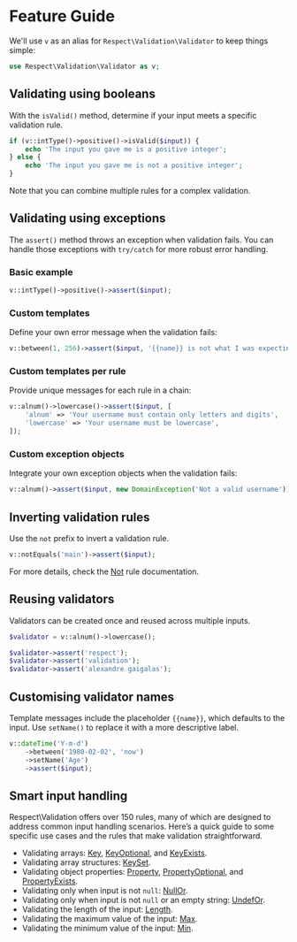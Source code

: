 # Feature Guide

We'll use `v` as an alias for `Respect\Validation\Validator` to keep things simple:

```php
use Respect\Validation\Validator as v;
```

## Validating using booleans

With the `isValid()` method, determine if your input meets a specific validation rule.

```php
if (v::intType()->positive()->isValid($input)) {
    echo 'The input you gave me is a positive integer';
} else {
    echo 'The input you gave me is not a positive integer';
}
```

Note that you can combine multiple rules for a complex validation.
## Validating using exceptions

The `assert()` method throws an exception when validation fails. You can handle those exceptions with `try/catch` for more robust error handling.

### Basic example

```php
v::intType()->positive()->assert($input);
```

### Custom templates

Define your own error message when the validation fails:

```php
v::between(1, 256)->assert($input, '{{name}} is not what I was expecting');
```

### Custom templates per rule

Provide unique messages for each rule in a chain:

```php
v::alnum()->lowercase()->assert($input, [
    'alnum' => 'Your username must contain only letters and digits',
    'lowercase' => 'Your username must be lowercase',
]);
```

### Custom exception objects

Integrate your own exception objects when the validation fails:
```php
v::alnum()->assert($input, new DomainException('Not a valid username'));
```

## Inverting validation rules

Use the `not` prefix to invert a  validation rule.

```php
v::notEquals('main')->assert($input);
```

For more details, check the [Not](rules/Not.md) rule documentation.

## Reusing validators

Validators can be created once and reused across multiple inputs.

```php
$validator = v::alnum()->lowercase();

$validator->assert('respect');
$validator->assert('validation');
$validator->assert('alexandre gaigalas');
```

## Customising validator names

Template messages include the placeholder `{{name}}`, which defaults to the input. Use `setName()` to replace it with a more descriptive label.

```php
v::dateTime('Y-m-d')
    ->between('1980-02-02', 'now')
    ->setName('Age')
    ->assert($input);
```

## Smart input handling

Respect\Validation offers over 150 rules, many of which are designed to address common input handling scenarios. Here’s a quick guide to some specific use cases and the rules that make validation straightforward.

* Validating arrays: [Key](rules/Key.md), [KeyOptional](rules/KeyOptional.md), and [KeyExists](rules/KeyExists.md).
* Validating array structures: [KeySet](rules/KeySet.md).
* Validating object properties: [Property](rules/Property.md), [PropertyOptional](rules/PropertyOptional.md), and [PropertyExists](rules/PropertyExists.md).
* Validating only when input is not `null`:  [NullOr](rules/NullOr.md).
* Validating only when input is not `null` or an empty string: [UndefOr](rules/UndefOr.md).
* Validating the length of the input: [Length](rules/Length.md).
* Validating the maximum value of the input: [Max](rules/Max.md).
* Validating the minimum value of the input: [Min](rules/Min.md).
